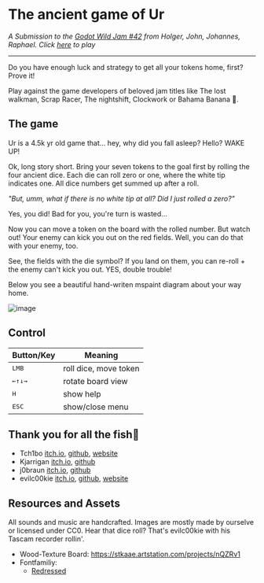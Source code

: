 # The ancient game of Ur
_A Submission to the [Godot Wild Jam #42](https://itch.io/jam/godot-wild-jam-42) from Holger, John, Johannes, Raphael._
_Click [here](https://evilc00kie.itch.io/the-ancient-game-of-ur) to play_

---

Do you have enough luck and strategy to get all your tokens home, first? Prove it!

Play against the game developers of beloved jam titles like The lost walkman, Scrap Racer, The nightshift,  Clockwork or Bahama Banana 🌴.

## The game

Ur is a 4.5k yr old game that... hey, why did you fall asleep? Hello? WAKE UP!

Ok, long story short. Bring your seven tokens to the goal first by rolling the four ancient dice. Each die can roll zero or one, where the white tip indicates one. All dice numbers get summed up after a roll.

_"But, umm, what if there is no white tip at all? Did I just rolled a zero?"_

Yes, you did! Bad for you, you're turn is wasted...

Now you can move a token on the board with the rolled number. But watch out! Your enemy can kick you out on the red fields. Well, you can do that with your enemy, too.

See, the fields with the die symbol? If you land on them, you can re-roll + the enemy can't kick you out. YES, double trouble!

Below you see a beautiful hand-writen mspaint diagram about your way home.

![image](https://user-images.githubusercontent.com/310475/155943811-39284551-ba3a-4ec7-9690-0c3eed2be3ad.png)

## Control

| Button/Key     | Meaning               |
|----------------|-----------------------|
| <kbd>LMB</kbd> | roll dice, move token |
| <kbd>←</kbd><kbd>↑</kbd><kbd>↓</kbd><kbd>→</kbd>     | rotate board view     |
| <kbd>H</kbd>   | show help             |
| <kbd>ESC</kbd> | show/close menu       |

## Thank you for all the fish🐬

* Tch1bo [itch.io](https://tch1b0.itch.io/), [github](https://github.com/Tch1b0), [website](https://johannespour.de/)
* Kjarrigan [itch.io](https://kjarrigan.itch.io/), [github](https://github.com/Kjarrigan)
* j0braun [itch.io](https://13darkice37.itch.io/), [github](https://github.com/j0braun)
* evilc00kie [itch.io](https://evilc00kie.itch.io/), [github](https://github.com/RaphaelPour), [website](https://evilcookie.de/)

## Resources and Assets

All sounds and music are handcrafted. Images are mostly made by ourselve or licensed under CC0. Hear that dice roll? That's evilc00kie with his Tascam recorder rollin'.

* Wood-Texture Board: https://stkaae.artstation.com/projects/nQZRv1
* Fontfamiliy:
   * [Redressed](https://fonts.google.com/specimen/Redressed)
